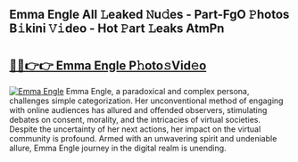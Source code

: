 ## Emma Engle All 𝙻eaked 𝙽u𝚍es - Part-FgO 𝙿hotos B𝚒kini 𝚅𝚒deo - Hot 𝙿art 𝙻eaks AtmPn

# <h2><a href="http://ld40ae.urlbe.top/?page=Emma+Engle">🔗🔗👉👉 Emma Engle P𝚑oto𝚜Vid𝚎o</a></h2>

[![Emma Engle](https://i.imgur.com/eBuTRDB.gif)](http://ld40ae.urlbe.top/?page=Emma+Engle)
Emma Engle, a paradoxical and complex persona, challenges simple categorization. Her unconventional method of engaging with online audiences has allured and offended observers, stimulating debates on consent, morality, and the intricacies of virtual societies. Despite the uncertainty of her next actions, her impact on the virtual community is profound. Armed with an unwavering spirit and undeniable allure, Emma Engle journey in the digital realm is unending.
